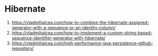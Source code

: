 # Hibernate
1. https://vladmihalcea.com/how-to-combine-the-hibernate-assigned-generator-with-a-sequence-or-an-identity-column/
2. https://vladmihalcea.com/how-to-implement-a-custom-string-based-sequence-identifier-generator-with-hibernate/
3. https://vladmihalcea.com/high-performance-java-persistence-github-repository/
